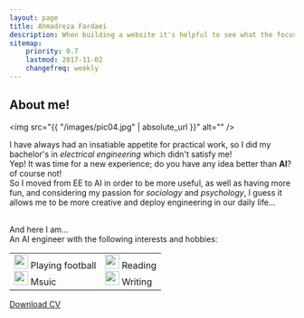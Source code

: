 ```yaml
---
layout: page
title: Ahmadreza Fardaei
description: When building a website it's helpful to see what the focus of your site is. This page is an example of how to show a website's focus.
sitemap:
    priority: 0.7
    lastmod: 2017-11-02
    changefreq: weekly
---
```

## About me!

<span class="image left"><img src="{{ "/images/pic04.jpg" | absolute_url }}" alt="" /></span>

I have always had an insatiable appetite for practical work, so I did my bachelor's in *electrical engineering* which didn't satisfy me! <br />
Yep! It was time for a new experience; do you have any idea better than **AI**? of course not! <br />
So I moved from EE to AI in order to be more useful, as well as having more fun, and considering my passion for *sociology* and *psychology*, I guess it allows me to be more creative and deploy engineering in our daily life...

<br />
And here I am... <br />
An AI engineer with the following interests and hobbies:
<div class="box">
    <table border="0">
     <tr>
        <td><span class="image left"><img src="{{ "/images/football-player.png" | absolute_url }}" width="25" height="25" alt="" /></span> Playing football <br />
         <span class="image left"><img src="{{ "/images/music-video.png" | absolute_url }}" width="25" height="25" alt="" /></span> Msuic</td>
        <td><span class="image left"><img src="{{ "/images/research.png" | absolute_url }}" width="25" height="25" alt="" /></span> Reading <br />
         <span class="image left"><img src="{{ "/images/book.png" | absolute_url }}" width="25" height="25" alt="" /></span> Writing</td>
     </tr>
    </table>
</div>

<footer>
    <a href="https://drive.google.com/file/d/11vs_i5iza_3drZ2nhNcBKc2Zjd2yd5Ew/view?usp=sharing" class="button">Download CV</a>
</footer>
